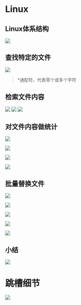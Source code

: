# Linux

## Linux体系结构

![](assert\2019-08-26_09-10-06.png)

## 查找特定的文件

![](assert\2019-08-26_09-24-25.png)

> *通配符，代表零个或多个字符

## 检索文件内容

![](assert\2019-08-26_09-41-45.png)
![](assert\2019-08-26_09-42-04.png)
![](assert\2019-08-26_09-39-54.png)

## 对文件内容做统计

![](assert\2019-08-26_09-44-42.png)

![](assert\2019-08-26_09-52-03.png)

![](assert\2019-08-26_09-52-48.png)

![](assert\2019-08-26_09-58-12.png)

## 批量替换文件

![](assert\2019-08-26_10-02-47.png)

![](assert\2019-08-26_10-01-18.png)

![](assert\2019-08-26_10-02-15.png)

![](assert\2019-08-26_10-05-03.png)

![](assert\2019-08-26_10-08-18.png)

## 小结

![](assert\2019-08-26_10-08-43.png)

# 跳槽细节

![](assert\2019-08-26_10-10-53.png)

